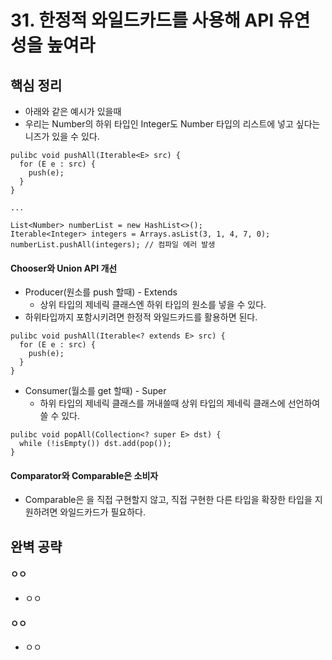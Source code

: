 # 31. 한정적 와일드카드를 사용해 API 유연성을 높여라

## 핵심 정리
 * 아래와 같은 예시가 있을때
 * 우리는 Number의 하위 타입인 Integer도 Number 타입의 리스트에 넣고 싶다는 니즈가 있을 수 있다.
```
pulibc void pushAll(Iterable<E> src) {
  for (E e : src) {
    push(e);
  }
}

...

List<Number> numberList = new HashList<>();
Iterable<Integer> integers = Arrays.asList(3, 1, 4, 7, 0);
numberList.pushAll(integers); // 컴파일 에러 발생
```

#### Chooser와 Union API 개선
 * Producer(원소를 push 할때) - Extends
   * 상위 타입의 제네릭 클래스엔 하위 타입의 원소를 넣을 수 있다.
 * 하위타입까지 포함시키려면 한정적 와일드카드를 활용하면 된다.

```
pulibc void pushAll(Iterable<? extends E> src) {
  for (E e : src) {
    push(e);
  }
}
```
 * Consumer(월소를 get 할때) - Super
   * 하위 타입의 제네릭 클래스를 꺼내쓸때 상위 타입의 제네릭 클래스에 선언하여 쓸 수 있다.
```
pulibc void popAll(Collection<? super E> dst) {
  while (!isEmpty()) dst.add(pop());
}
```
#### Comparator와 Comparable은 소비자
 * Comparable은 을 직접 구현할지 않고, 직접 구현한 다른 타입을 확장한 타입을 지원하려면 와일드카드가 필요하다.

## 완벽 공략
#### ㅇㅇ
 * ㅇㅇ
#### ㅇㅇ
 * ㅇㅇ
